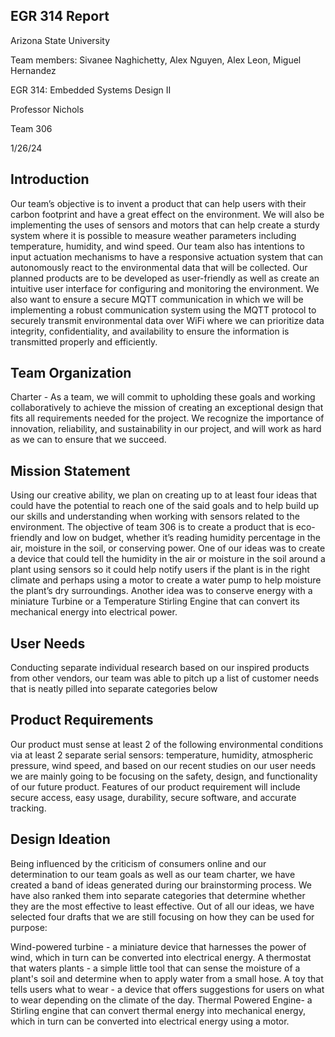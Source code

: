 ## EGR 314 Report
Arizona State University

Team members: Sivanee Naghichetty, Alex Nguyen, Alex Leon, Miguel Hernandez

EGR 314: Embedded Systems Design II

Professor Nichols

Team 306

1/26/24



## Introduction
Our team’s objective is to invent a product that can help users with their carbon footprint and have a great effect on the environment. We will also be implementing the uses of sensors and motors that can help create a sturdy system where it is possible to measure weather parameters including temperature, humidity, and wind speed. Our team also has intentions to input actuation mechanisms to have a responsive actuation system that can autonomously react to the environmental data that will be collected. Our planned products are to be developed as user-friendly as well as create an intuitive user interface for configuring and monitoring the environment. We also want to ensure a secure MQTT communication in which we will be implementing a robust communication system using the MQTT protocol to securely transmit environmental data over WiFi where we can prioritize data integrity, confidentiality, and availability to ensure the information is transmitted properly and efficiently.

## Team Organization
Charter - As a team, we will commit to upholding these goals and working collaboratively to achieve the mission of creating an exceptional design that fits all requirements needed for the project. We recognize the importance of innovation, reliability, and sustainability in our project, and will work as hard as we can to ensure that we succeed. 

## Mission Statement 
Using our creative ability, we plan on creating up to at least four ideas that could have the potential to reach one of the said goals and to help build up our skills and understanding when working with sensors related to the environment. The objective of team 306 is to create a product that is eco-friendly and low on budget, whether it’s reading humidity percentage in the air, moisture in the soil, or conserving power. One of our ideas was to create a device that could tell the humidity in the air or moisture in the soil around a plant using sensors so it could help notify users if the plant is in the right climate and perhaps using a motor to create a water pump to help moisture the plant’s dry surroundings. Another idea was to conserve energy with a miniature Turbine or a Temperature Stirling Engine that can convert its mechanical energy into electrical power.

## User Needs
Conducting separate individual research based on our inspired products from other vendors, our team was able to pitch up a list of customer needs that is neatly pilled into separate categories below

## Product Requirements
Our product must sense at least 2 of the following environmental conditions via at least 2 separate serial sensors: temperature, humidity, atmospheric pressure, wind speed, and based on our recent studies on our user needs we are mainly going to be focusing on the safety, design, and functionality of our future product. Features of our product requirement will include secure access, easy usage, durability, secure software, and accurate tracking. 

## Design Ideation
Being influenced by the criticism of consumers online and our determination to our team goals as well as our team charter, we have created a band of ideas generated during our brainstorming process. We have also ranked them into separate categories that determine whether they are the most effective to least effective. Out of all our ideas, we have selected four drafts that we are still focusing on how they can be used for purpose: 

Wind-powered turbine - a miniature device that harnesses the power of wind, which in turn can be converted into electrical energy.
A thermostat that waters plants - a simple little tool that can sense the moisture of a plant's soil and determine when to apply water from a small hose.
A toy that tells users what to wear - a device that offers suggestions for users on what to wear depending on the climate of the day.
Thermal Powered Engine- a Stirling engine that can convert thermal energy into mechanical energy, which in turn can be converted into electrical energy using a motor.



